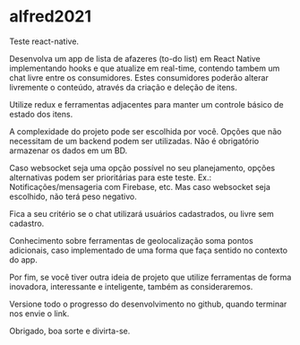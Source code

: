 # alfred2021
Teste react-native.

Desenvolva um app de lista de afazeres (to-do list) em React Native implementando hooks e que atualize em real-time, contendo tambem um chat livre entre os consumidores. Estes consumidores poderão alterar livremente o conteúdo, através da criação e deleção de itens.

Utilize redux e ferramentas adjacentes para manter um controle básico de estado dos itens.

A complexidade do projeto pode ser escolhida por você. Opções que não necessitam de um backend podem ser utilizadas. Não é obrigatório armazenar os dados em um BD.

Caso websocket seja uma opção possível no seu planejamento, opções alternativas podem ser prioritárias para este teste. Ex.: Notificações/mensageria com Firebase, etc. Mas caso websocket seja escolhido, não terá peso negativo.

Fica a seu critério se o chat utilizará usuários cadastrados, ou livre sem cadastro.

Conhecimento sobre ferramentas de geolocalização soma pontos adicionais, caso implementado de uma forma que faça sentido no contexto do app.

Por fim, se você tiver outra ideia de projeto que utilize ferramentas de forma inovadora, interessante e inteligente, também as consideraremos.

Versione todo o progresso do desenvolvimento no github, quando terminar nos envie o link.

Obrigado, boa sorte e divirta-se.
